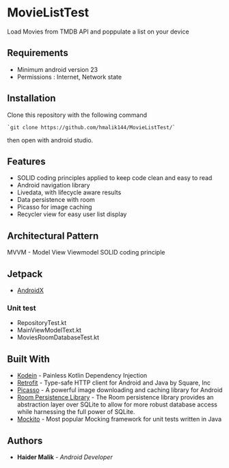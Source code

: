 # MovieListTest
Load Movies from TMDB API and poppulate a list on your device

## Requirements

 - Minimum android version 23
 - Permissions : Internet, Network state

## Installation
Clone this repository with the following command

    `git clone https://github.com/hmalik144/MovieListTest/`

then open with android studio.

## Features

 - SOLID coding principles applied to keep code clean and easy to read 
 - Android navigation library
 - Livedata, with lifecycle aware results
 - Data persistence with room
 - Picasso for image caching
 - Recycler view for easy user list display

## Architectural Pattern

MVVM - Model View Viewmodel
SOLID coding principle

## Jetpack

* [AndroidX](https://developer.android.com/jetpack/androidx)

### Unit test
 - RepositoryTest.kt
 - MainViewModelText.kt
 - MoviesRoomDatabaseTest.kt
 
## Built With

* [Kodein](https://github.com/Kodein-Framework/Kodein-DI) - Painless Kotlin Dependency Injection
* [Retrofit](https://github.com/square/retrofit) - Type-safe HTTP client for Android and Java by Square, Inc
* [Picasso](https://square.github.io/picasso/) - A powerful image downloading and caching library for Android
* [Room Persistence Library](https://developer.android.com/topic/libraries/architecture/room) - The Room persistence library provides an abstraction layer over SQLite to allow for more robust database access while harnessing the full power of SQLite.
* [Mockito](https://github.com/mockito/mockito) - Most popular Mocking framework for unit tests written in Java

## Authors

* **Haider Malik** - *Android Developer* 
